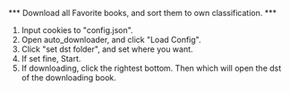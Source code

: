*** Download all Favorite books, and sort them to own classification. ***

1. Input cookies to "config.json".
2. Open auto_downloader, and click "Load Config".
3. Click "set dst folder", and set where you want.
4. If set fine, Start.
5. If downloading, click the rightest bottom. Then which will open the dst of the downloading book.
